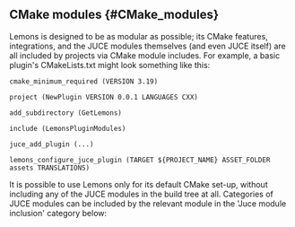 ## CMake modules	{#CMake_modules}

Lemons is designed to be as modular as possible; its CMake features, integrations, and the JUCE modules themselves (and even JUCE itself) are all included by projects via CMake module includes. For example, a basic plugin's CMakeLists.txt might look something like this:
```
cmake_minimum_required (VERSION 3.19) 

project (NewPlugin VERSION 0.0.1 LANGUAGES CXX)

add_subdirectory (GetLemons)

include (LemonsPluginModules)

juce_add_plugin (...)

lemons_configure_juce_plugin (TARGET ${PROJECT_NAME} ASSET_FOLDER assets TRANSLATIONS)
```
It is possible to use Lemons only for its default CMake set-up, without including any of the JUCE modules in the build tree at all. Categories of JUCE modules can be included by the relevant module in the 'Juce module inclusion' category below:
